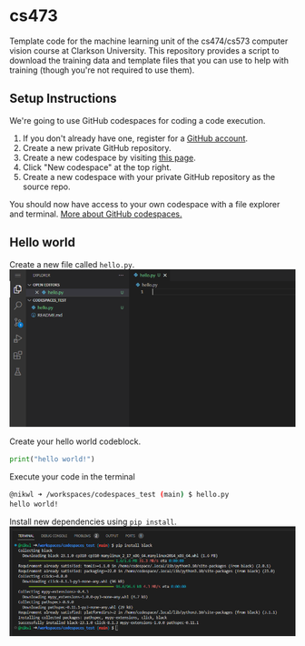# cs473

Template code for the machine learning unit of the cs474/cs573 computer vision course at Clarkson University. This repository provides a script to download the training data and template files that you can use to help with training (though you're not required to use them).

## Setup Instructions

We're going to use GitHub codespaces for coding a code execution.
1) If you don't already have one, register for a [GitHub account](https://github.com/). 
2) Create a new private GitHub repository.
3) Create a new codespace by visiting [this page](https://github.com/codespaces).
4) Click "New codespace" at the top right.
5) Create a new codespace with your private GitHub repository as the source repo. 

You should now have access to your own codespace with a file explorer and terminal. [More about GitHub codespaces.](https://docs.github.com/en/codespaces/getting-started/quickstart)

## Hello world

Create a new file called `hello.py`.
![](assets/1.png)

Create your hello world codeblock.
```python
print("hello world!")
```

Execute your code in the terminal
```bash
@nikwl ➜ /workspaces/codespaces_test (main) $ hello.py 
hello world!
```

Install new dependencies using `pip install`.
![](assets/2.png)
